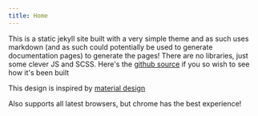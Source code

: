```yaml
---
title: Home
---
```


This is a static jekyll site built with a very simple theme and as such uses markdown (and as such could potentially be used to generate documentation pages) to generate the pages! There are no libraries, just some clever JS and SCSS. Here's the [github source](https://github.com/lopeax/lopeax.github.io) if you so wish to see how it's been built

This design is inspired by [material design](https://material.io/guidelines/)

Also supports all latest browsers, but chrome has the best experience!
